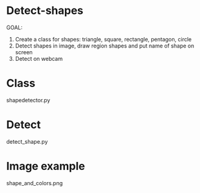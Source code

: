 # Detect-shapes

GOAL:
1. Create a class for shapes: triangle, square, rectangle, pentagon, circle
2. Detect shapes in image, draw region shapes and put name of shape on screen
3. Detect on webcam

# Class
shapedetector.py

# Detect
detect_shape.py

# Image example
shape_and_colors.png
